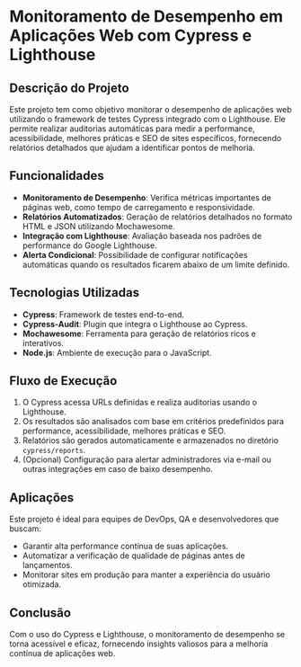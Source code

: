 # Monitoramento de Desempenho em Aplicações Web com Cypress e Lighthouse

## Descrição do Projeto
Este projeto tem como objetivo monitorar o desempenho de aplicações web utilizando o framework de testes Cypress integrado com o Lighthouse. Ele permite realizar auditorias automáticas para medir a performance, acessibilidade, melhores práticas e SEO de sites específicos, fornecendo relatórios detalhados que ajudam a identificar pontos de melhoria.

## Funcionalidades
- **Monitoramento de Desempenho**: Verifica métricas importantes de páginas web, como tempo de carregamento e responsividade.
- **Relatórios Automatizados**: Geração de relatórios detalhados no formato HTML e JSON utilizando Mochawesome.
- **Integração com Lighthouse**: Avaliação baseada nos padrões de performance do Google Lighthouse.
- **Alerta Condicional**: Possibilidade de configurar notificações automáticas quando os resultados ficarem abaixo de um limite definido.

## Tecnologias Utilizadas
- **Cypress**: Framework de testes end-to-end.
- **Cypress-Audit**: Plugin que integra o Lighthouse ao Cypress.
- **Mochawesome**: Ferramenta para geração de relatórios ricos e interativos.
- **Node.js**: Ambiente de execução para o JavaScript.

## Fluxo de Execução
1. O Cypress acessa URLs definidas e realiza auditorias usando o Lighthouse.
2. Os resultados são analisados com base em critérios predefinidos para performance, acessibilidade, melhores práticas e SEO.
3. Relatórios são gerados automaticamente e armazenados no diretório `cypress/reports`.
4. (Opcional) Configuração para alertar administradores via e-mail ou outras integrações em caso de baixo desempenho.

## Aplicações
Este projeto é ideal para equipes de DevOps, QA e desenvolvedores que buscam:
- Garantir alta performance contínua de suas aplicações.
- Automatizar a verificação de qualidade de páginas antes de lançamentos.
- Monitorar sites em produção para manter a experiência do usuário otimizada.

## Conclusão
Com o uso do Cypress e Lighthouse, o monitoramento de desempenho se torna acessível e eficaz, fornecendo insights valiosos para a melhoria contínua de aplicações web.